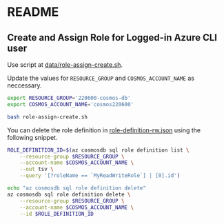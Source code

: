 # README

## Create and Assign Role for Logged-in Azure CLI user

Use script at [data/role-assign-create.sh](./data/role-assign-create.sh).

Update the values for `RESOURCE_GROUP` and `COSMOS_ACCOUNT_NAME` as neccessary.

```bash
export RESOURCE_GROUP='220600-cosmos-db'
export COSMOS_ACCOUNT_NAME='cosmos220600'

bash role-assign-create.sh
```

You can delete the role definition in [role-definition-rw.json](./role-definition-rw.json) using the following snippet.

```bash
ROLE_DEFINITION_ID=$(az cosmosdb sql role definition list \
    --resource-group $RESOURCE_GROUP \
    --account-name $COSMOS_ACCOUNT_NAME \
    --out tsv \
    --query '[?roleName == `MyReadWriteRole`] | [0].id')

echo "az cosmosdb sql role definition delete"
az cosmosdb sql role definition delete \
    --resource-group $RESOURCE_GROUP \
    --account-name $COSMOS_ACCOUNT_NAME \
    --id $ROLE_DEFINITION_ID
```
